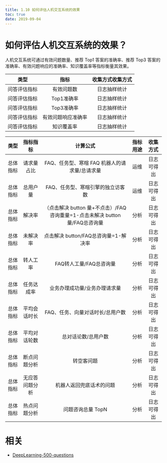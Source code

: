 ```yaml
---
title: 1.10 如何评估人机交互系统的效果
toc: true
date: 2019-09-04
---
```


# 如何评估人机交互系统的效果？

人机交互系统可通过有效问题数量、推荐 Top1 答案的准确率、推荐 Top3 答案的准确率、有效问题响应的准确率、知识覆盖率等指标衡量其效果。

|     类型     |        指标        | 收集方式收集方式 |
| :----------: | :----------------: | :--------------: |
| 问答评估指标 |     有效问题数     |   日志抽样统计   |
| 问答评估指标 |     Top1准确率     |   日志抽样统计   |
| 问答评估指标 |     Top3准确率     |   日志抽样统计   |
| 问答评估指标 | 有效问题响应准确率 |   日志抽样统计   |
| 问答评估指标 |     知识覆盖率     |   日志抽样统计   |

|   类型   |    指标指标    |                           计算公式                           | 指标用途 |  收集方式  |
| :------: | :------------: | :----------------------------------------------------------: | :------: | :--------: |
| 总体指标 |   请求量占比   |         FAQ、任务型、寒暄 FAQ 机器人的请求量/总请求量          |   运维   | 日志可得出 |
| 总体指标 |    总用户量    |              FAQ、任务型、寒暄引擎的独立访客数               |   运维   | 日志可得出 |
| 总体指标 |     解决率     | （点击解决 button 量+不点击）/FAQ咨询重量=1-点击未解决 button 量/FAQ总咨询量 |   分析   | 日志可得出 |
| 总体指标 |    未解决率    |             点击解决 button/FAQ总咨询量=1-解决率              |   分析   | 日志可得出 |
| 总体指标 |    转人工率    |                   FAQ转人工量/FAQ总咨询量                    |   分析   | 日志可得出 |
| 总体指标 |   任务达成率   |                业务办理成功量/业务办理请求量                 |   分析   | 日志可得出 |
| 总体指标 |  平均会话时长  |               FAQ、任务、向量对话时长/总用户数               |   分析   | 日志可得出 |
| 总体指标 |  平均对话轮数  |                     总对话论数/总用户数                      |   分析   | 日志可得出 |
| 总体指标 |  断点问题分析  |                          转空客问题                          |   分析   | 日志可得出 |
| 总体指标 | 无应答问题分析 |                   机器人返回兜底话术的问题                   |   分析   | 日志可得出 |
| 总体指标 |  热点问题分析  |                       问题咨询总量 TopN                       |   分析   | 日志可得出 |





# 相关

- [DeepLearning-500-questions](https://github.com/scutan90/DeepLearning-500-questions)
